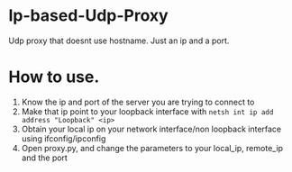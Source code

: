 # Ip-based-Udp-Proxy
Udp proxy that doesnt use hostname. Just an ip and a port. 

# How to use.
1. Know the ip and port of the server you are trying to connect to
2. Make that ip point to your loopback interface with `netsh int ip add address "Loopback" <ip>`
3. Obtain your local ip on your network interface/non loopback interface using ifconfig/ipconfig
4. Open proxy.py, and change the parameters to your local_ip, remote_ip and the port
